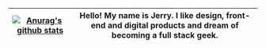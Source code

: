 | <a href="https://github.com/anuraghazra/github-readme-stats"><img align="center" src="https://github-readme-stats.vercel.app/api?username=JERRY-Z-J-R&theme=vue&hide=contribs&show_icons=true&include_all_commits=true" alt="Anurag's github stats" /></a> | Hello! My name is Jerry. I like design, front-end and digital products and dream of becoming a full stack geek. |
| ------------------------------------------------------------ | ------------------------------------------------------------ |
